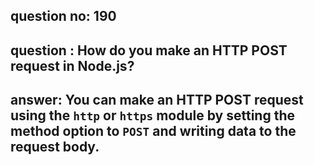 
      
## question no: 190

## question : How do you make an HTTP POST request in Node.js?

## answer: You can make an HTTP POST request using the `http` or `https` module by setting the method option to `POST` and writing data to the request body.
      